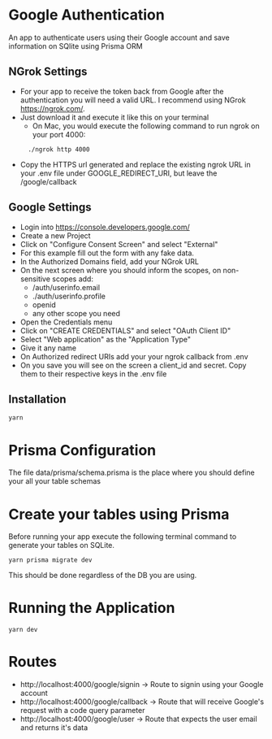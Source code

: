 # Google Authentication
An app to authenticate users using their Google account and save information on SQlite using Prisma ORM

## NGrok Settings
* For your app to receive the token back from Google after the authentication you will need a valid URL. I recommend using NGrok https://ngrok.com/.
* Just download it and execute it like this on your terminal
  * On Mac, you would execute the following command to run ngrok on your port 4000: 
  ```
    ./ngrok http 4000
  ```
* Copy the HTTPS url generated and replace the existing ngrok URL in your .env file under GOOGLE_REDIRECT_URI, but leave the /google/callback


## Google Settings
* Login into https://console.developers.google.com/
* Create a new Project
* Click on "Configure Consent Screen" and select "External"
* For this example fill out the form with any fake data.
* In the Authorized Domains field, add your NGrok URL
* On the next screen where you should inform the scopes, on non-sensitive scopes add:
  * /auth/userinfo.email
  * ./auth/userinfo.profile
  * openid
  * any other scope you need
* Open the Credentials menu
* Click on "CREATE CREDENTIALS" and select "OAuth Client ID"
* Select "Web application" as the "Application Type"
* Give it any name
* On Authorized redirect URIs add your your ngrok callback from .env
* On you save you will see on the screen a client_id and secret. Copy them to their respective keys in the .env file

## Installation
```
yarn
```

# Prisma Configuration
The file data/prisma/schema.prisma is the place where you should define your all your table schemas


# Create your tables using Prisma
Before running your app execute the following terminal command to generate your tables on SQLite. 
```
yarn prisma migrate dev
```

This should be done regardless of the DB you are using.

# Running the Application
```
yarn dev
```

# Routes

* http://localhost:4000/google/signin -> Route to signin using your Google account
* http://localhost:4000/google/callback -> Route that will receive Google's request with a code query parameter
* http://localhost:4000/google/user -> Route that expects the user email and returns it's data
